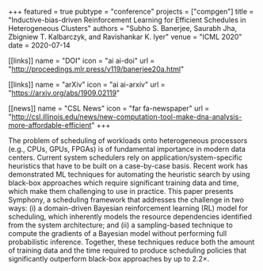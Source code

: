 +++
featured = true
pubtype = "conference"
projects = ["compgen"]
title = "Inductive-bias-driven Reinforcement Learning for Efficient Schedules in Heterogeneous Clusters"
authors = "Subho S. Banerjee, Saurabh Jha, Zbigniew T. Kalbarczyk, and Ravishankar K. Iyer"
venue = "ICML 2020"
date = 2020-07-14

[[links]]
  name = "DOI"
  icon = "ai ai-doi"
  url = "http://proceedings.mlr.press/v119/banerjee20a.html"

[[links]]
  name = "arXiv"
  icon = "ai ai-arxiv"
  url = "https://arxiv.org/abs/1909.02119"

[[news]]
  name = "CSL News"
  icon = "far fa-newspaper"
  url = "http://csl.illinois.edu/news/new-computation-tool-make-dna-analysis-more-affordable-efficient"
+++

The problem of scheduling of workloads onto heterogeneous processors (e.g., CPUs, GPUs, FPGAs) is of
fundamental importance in modern data centers. Current system schedulers rely on
application/system-specific heuristics that have to be built on a case-by-case basis. Recent work
has demonstrated ML techniques for automating the heuristic search by using black-box approaches
which require significant training data and time, which make them challenging to use in practice.
This paper presents Symphony, a scheduling framework that addresses the challenge in two ways: (i) a
domain-driven Bayesian reinforcement learning (RL) model for scheduling, which inherently models the
resource dependencies identified from the system architecture; and (ii) a sampling-based technique
to compute the gradients of a Bayesian model without performing full probabilistic inference.
Together, these techniques reduce both the amount of training data and the time required to produce
scheduling policies that significantly outperform black-box approaches by up to 2.2×.
